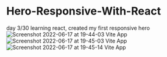 # Hero-Responsive-With-React
day 3/30 learning react, created my first responsive hero
![Screenshot 2022-06-17 at 19-44-03 Vite App](https://user-images.githubusercontent.com/107477446/174413551-c6355de2-7fa5-459d-8517-01188638fff7.png)
![Screenshot 2022-06-17 at 19-45-03 Vite App](https://user-images.githubusercontent.com/107477446/174413555-affe201a-72e3-4e8f-9e1d-e05ef047b175.png)
![Screenshot 2022-06-17 at 19-45-14 Vite App](https://user-images.githubusercontent.com/107477446/174413559-1650a466-07e6-4827-99fd-982fba2552a8.png)
